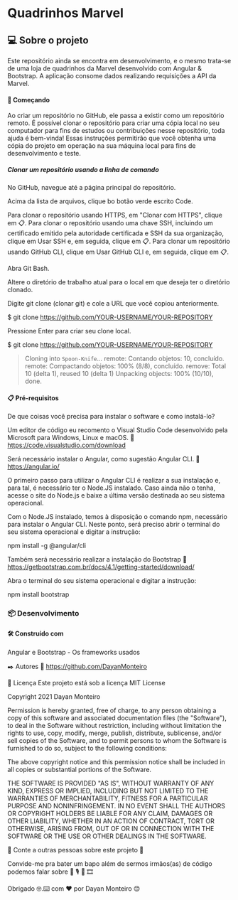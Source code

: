 # Quadrinhos Marvel

## 💻 Sobre o projeto

Este repositório ainda se encontra em desenvolvimento, e o mesmo trata-se de uma loja de quadrinhos da Marvel desenvolvido com Angular & Bootstrap.
A aplicação consome dados realizando requisições a API da Marvel.


#### 🚀 Começando

Ao criar um repositório no GitHub, ele passa a existir como um repositório remoto. É possível clonar o repositório para criar uma cópia local no seu computador para fins de estudos ou contribuições nesse repositório, toda ajuda é bem-vinda!
Essas instruções permitirão que você obtenha uma cópia do projeto em operação na sua máquina local para fins de desenvolvimento e teste.

##### Clonar um repositório usando a linha de comando

No GitHub, navegue até a página principal do repositório.

Acima da lista de arquivos, clique bo botão verde escrito Code. 

Para clonar o repositório usando HTTPS, em "Clonar com HTTPS", clique em :clipboard:. Para clonar o repositório usando uma chave SSH, incluindo um certificado emitido pela autoridade certificada e SSH da sua organização, clique em Usar SSH e, em seguida, clique em :clipboard:. Para clonar um repositório usando GitHub CLI, clique em Usar GitHub CLI e, em seguida, clique em :clipboard:.

Abra Git Bash.

Altere o diretório de trabalho atual para o local em que deseja ter o diretório clonado.

Digite git clone (clonar git) e cole a URL que você copiou anteriormente.

$ git clone https://github.com/YOUR-USERNAME/YOUR-REPOSITORY

Pressione Enter para criar seu clone local.

$ git clone https://github.com/YOUR-USERNAME/YOUR-REPOSITORY
> Cloning into `Spoon-Knife`...
> remote: Contando objetos: 10, concluído.
> remote: Compactando objetos: 100% (8/8), concluído.
> remove: Total 10 (delta 1), reused 10 (delta 1)
> Unpacking objects: 100% (10/10), done.

####  📋 Pré-requisitos
De que coisas você precisa para instalar o software e como instalá-lo?

Um editor de código eu recomento o Visual Studio Code desenvolvido pela Microsoft para Windows, Linux e macOS.
:link:   https://code.visualstudio.com/download

Será necessário instalar o Angular, como sugestão Angular CLI.
:link: https://angular.io/

O primeiro passo para utilizar o Angular CLI é realizar a sua instalação e, para tal, é necessário ter o Node.JS instalado. Caso ainda não o tenha, acesse o site do Node.js e baixe a última versão destinada ao seu sistema operacional.

Com o Node.JS instalado, temos à disposição o comando npm, necessário para instalar o Angular CLI. Neste ponto, será preciso abrir o terminal do seu sistema operacional e digitar a instrução:

npm install -g @angular/cli

Também será necessário realizar a instalação do Bootstrap
:link: https://getbootstrap.com.br/docs/4.1/getting-started/download/

Abra o terminal do seu sistema operacional e digitar a instrução:

npm install bootstrap


### 📦 Desenvolvimento



#### 🛠️ Construído com

Angular e Bootstrap - Os frameworks usados




✒️ Autores
:link: https://github.com/DayanMonteiro



📄 Licença
Este projeto está sob a licença MIT License

Copyright 2021 Dayan Monteiro

Permission is hereby granted, free of charge, to any person obtaining a copy of this software and associated documentation files (the "Software"), to deal in the Software without restriction, including without limitation the rights to use, copy, modify, merge, publish, distribute, sublicense, and/or sell copies of the Software, and to permit persons to whom the Software is furnished to do so, subject to the following conditions:

The above copyright notice and this permission notice shall be included in all copies or substantial portions of the Software.

THE SOFTWARE IS PROVIDED "AS IS", WITHOUT WARRANTY OF ANY KIND, EXPRESS OR IMPLIED, INCLUDING BUT NOT LIMITED TO THE WARRANTIES OF MERCHANTABILITY, FITNESS FOR A PARTICULAR PURPOSE AND NONINFRINGEMENT. IN NO EVENT SHALL THE AUTHORS OR COPYRIGHT HOLDERS BE LIABLE FOR ANY CLAIM, DAMAGES OR OTHER LIABILITY, WHETHER IN AN ACTION OF CONTRACT, TORT OR OTHERWISE, ARISING FROM, OUT OF OR IN CONNECTION WITH THE SOFTWARE OR THE USE OR OTHER DEALINGS IN THE SOFTWARE.

🎁 Conte a outras pessoas sobre este projeto 📢

Convide-me pra bater um bapo além de sermos irmãos(as) de código podemos falar sobre :musical_note: :studio_microphone: :guitar: :film_strip:

Obrigado 🤓.⌨️ com ❤️ por Dayan Monteiro 😊
